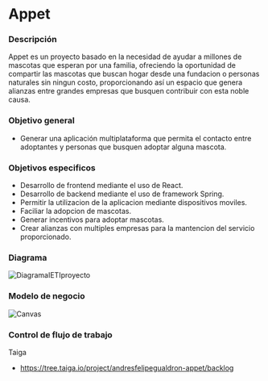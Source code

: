 # Appet

### Descripción

Appet es un proyecto basado en la necesidad de ayudar a millones de mascotas que esperan por una familia, ofreciendo la oportunidad de compartir las mascotas que buscan hogar desde una fundacion o personas naturales sin ningun costo, proporcionando así un espacio que genera alianzas entre grandes empresas que busquen contribuir con esta noble causa.

### Objetivo general

* Generar una aplicación multiplataforma que permita el contacto entre adoptantes y personas que busquen adoptar alguna mascota.

### Objetivos especificos

* Desarrollo de frontend mediante el uso de React.
* Desarrollo de backend mediante el uso de framework Spring.
* Permitir la utilizacion de la aplicacion mediante dispositivos moviles.
* Faciliar la adopcion de mascotas.
* Generar incentivos para adoptar mascotas.
* Crear alianzas con multiples empresas para la mantencion del servicio proporcionado.

### Diagrama

![DiagramaIETIproyecto](https://user-images.githubusercontent.com/47042582/92338041-2cb22880-f073-11ea-9ca9-a32575ffbd03.png)

### Modelo de negocio

![Canvas](https://user-images.githubusercontent.com/47042582/92796296-b06f5c00-f376-11ea-9756-79d62ddf8921.jpeg)


### Control de flujo de trabajo

Taiga
* https://tree.taiga.io/project/andresfelipegualdron-appet/backlog

